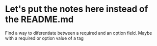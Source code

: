 # Let's put the notes here instead of the README.md

Find a way to diferentiate between a required and an option field.
Maybe with a required or option value of a tag 
